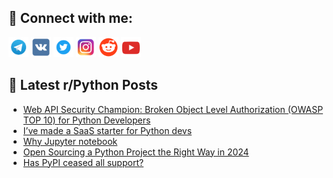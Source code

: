 ## 🔎 Connect with me:
[<img src="https://github.com/bullbesh/bullbesh/blob/main/images/Telegram.png" width="32" height="32" />](https://t.me/bullbesh)
[<img src="https://github.com/bullbesh/bullbesh/blob/main/images/VK.png" width="32" height="32" />](https://vk.com/bullbesh)
[<img src="https://github.com/bullbesh/bullbesh/blob/main/images/Twitter.png" width="32" height="32" />](https://twitter.com/bullbesh1)
[<img src="https://github.com/bullbesh/bullbesh/blob/main/images/Instagram.png" width="32" height="32" />](https://www.instagram.com/bullbesh)
[<img src="https://github.com/bullbesh/bullbesh/blob/main/images/Reddit.png" width="32" height="32" />](https://www.reddit.com/user/bullbesh)
[<img src="https://github.com/bullbesh/bullbesh/blob/main/images/YouTube.png" width="32" height="32" />](https://www.youtube.com/channel/UCtfjRs6uzgq5mfm8S06WTcg)

## 📕 Latest r/Python Posts
<!-- BLOG-POST-LIST:START -->
- [Web API Security Champion: Broken Object Level Authorization &lpar;OWASP TOP 10&rpar; for Python Developers](https://www.reddit.com/r/Python/comments/1c77rcy/web_api_security_champion_broken_object_level/)
- [I’ve made a SaaS starter for Python devs](https://www.reddit.com/r/Python/comments/1c75lfp/ive_made_a_saas_starter_for_python_devs/)
- [Why Jupyter notebook](https://www.reddit.com/r/Python/comments/1c726ka/why_jupyter_notebook/)
- [Open Sourcing a Python Project the Right Way in 2024](https://www.reddit.com/r/Python/comments/1c70x8m/open_sourcing_a_python_project_the_right_way_in/)
- [Has PyPI ceased all support?](https://www.reddit.com/r/Python/comments/1c6y1pi/has_pypi_ceased_all_support/)
<!-- BLOG-POST-LIST:END -->
